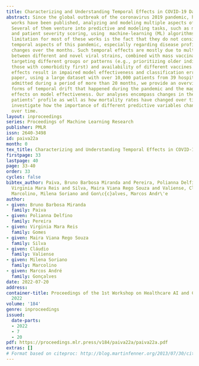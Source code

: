 ```yaml
---
title: Characterizing and Understanding Temporal Effects in COVID-19 Data
abstract: Since the global outbreak of the coronavirus 2019 pandemic, hundreds of
  works have been published, analyzing and modeling multiple aspects of the disease.
  Several of them venture into predictive and modeling tasks, such as mortality prediction
  and patient severity scoring, using  machine-learning (ML) algorithms. An important
  limitation for most of these works is the fact that they do not consider the multiple
  temporal aspects of this pandemic, especially regarding disease profile and distributional
  changes over the months. Such temporal effects are mostly due to multiple interactions
  between different and novel viral strains, combined with mass vaccination campaigns
  targeting different groups or patterns (e.g., prioritizing older individuals and
  those with comorbidity first) and availability of different vaccines. These temporal
  effects result in impaired model effectiveness and classification errors. In this
  paper, using a large dataset with over 10,000 patients from 39 hospitals in Brazil
  admitted during a period of more than 20 months, we provide an overview of the multiple
  forms of temporal drift that happened during the pandemic and the magnitude of their
  effects on model effectiveness. Our analyses encompass changes in the severely ill
  patients’ profile as well as how mortality rates have changed over time. We also
  investigate how the importance of different predictive variables change and shift
  over time.
layout: inproceedings
series: Proceedings of Machine Learning Research
publisher: PMLR
issn: 2640-3498
id: paiva22a
month: 0
tex_title: Characterizing and Understanding Temporal Effects in COVID-19 Data
firstpage: 33
lastpage: 40
page: 33-40
order: 33
cycles: false
bibtex_author: Paiva, Bruno Barbosa Miranda and Pereira, Polianna Delfino and Gomes,
  Virginia Mara Reis and Silva, Maira Viana Rego Souza and Valiense, Cl\'audio and
  Marcolino, Milena Soriano and Gon\c{c}alves, Marcos Andr\'e
author:
- given: Bruno Barbosa Miranda
  family: Paiva
- given: Polianna Delfino
  family: Pereira
- given: Virginia Mara Reis
  family: Gomes
- given: Maira Viana Rego Souza
  family: Silva
- given: Cláudio
  family: Valiense
- given: Milena Soriano
  family: Marcolino
- given: Marcos André
  family: Gonçalves
date: 2022-07-20
address:
container-title: Proceedings of the 1st Workshop on Healthcare AI and COVID-19, ICML
  2022
volume: '184'
genre: inproceedings
issued:
  date-parts:
  - 2022
  - 7
  - 20
pdf: https://proceedings.mlr.press/v184/paiva22a/paiva22a.pdf
extras: []
# Format based on citeproc: http://blog.martinfenner.org/2013/07/30/citeproc-yaml-for-bibliographies/
---
```

